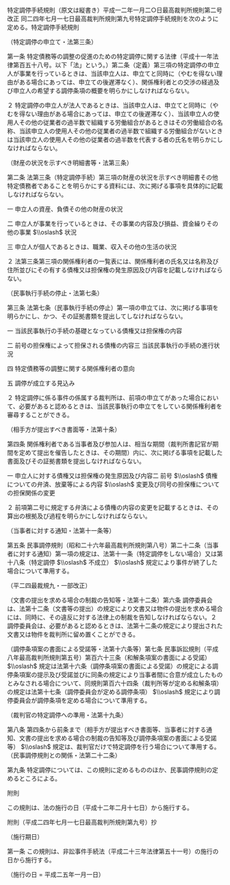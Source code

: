特定調停手続規則（原文は縦書き）平成一二年一月二○日最高裁判所規則第二号改正 同二四年七月一七日最高裁判所規則第九号特定調停手続規則を次のように定める。特定調停手続規則

（特定調停の申立て・法第三条）

第一条 特定債務等の調整の促進のための特定調停に関する法律（平成十一年法律第百五十八号。以下「法」という。）第二条（定義）第三項の特定調停の申立人が事業を行っているときは、当該申立人は、申立てと同時に（やむを得ない理由がある場合にあっては、申立ての後遅滞なく）、関係権利者との交渉の経過及び申立人の希望する調停条項の概要を明らかにしなければならない。

２ 特定調停の申立人が法人であるときは、当該申立人は、申立てと同時に（やむを得ない理由がある場合にあっては、申立ての後遅滞なく）、当該申立人の使用人その他の従業者の過半数で組織する労働組合があるときはその労働組合の名称、当該申立人の使用人その他の従業者の過半数で組織する労働組合がないときは当該申立人の使用人その他の従業者の過半数を代表する者の氏名を明らかにしなければならない。

（財産の状況を示すべき明細書等・法第三条）

第二条 法第三条（特定調停手続）第三項の財産の状況を示すべき明細書その他特定債務者であることを明らかにする資料には、次に掲げる事項を具体的に記載しなければならない。

一 申立人の資産、負債その他の財産の状況

二 申立人が事業を行っているときは、その事業の内容及び損益、資金繰りその他の事業 $\\oslash$ 状況

三 申立人が個人であるときは、職業、収入その他の生活の状況

２ 法第三条第三項の関係権利者の一覧表には、関係権利者の氏名又は名称及び住所並びにその有する債権又は担保権の発生原因及び内容を記載しなければならない。

（民事執行手続の停止・法第七条）

第三条 法第七条（民事執行手続の停止）第一項の申立ては、次に掲げる事項を明らかにし、かつ、その証拠書類を提出してしなければならない。

一 当該民事執行の手続の基礎となっている債権又は担保権の内容

二 前号の担保権によって担保される債権の内容三 当該民事執行の手続の進行状況

四 特定債務等の調整に関する関係権利者の意向

五 調停が成立する見込み

２ 特定調停に係る事件の係属する裁判所は、前項の申立てがあった場合において、必要があると認めるときは、当該民事執行の申立てをしている関係権利者を審尋することができる。

（相手方が提出すべき書面等・法第十条）

第四条 関係権利者である当事者及び参加人は、相当な期間（裁判所書記官が期間を定めて提出を催告したときは、その期間）内に、次に掲げる事項を記載した書面及びその証拠書類を提出しなければならない。

一 申立人に対する債権又は担保権の発生原因及び内容二 前号 $\\oslash$ 債権についての弁済、放棄等による内容 $\\oslash$ 変更及び同号の担保権についての担保関係の変更

２ 前項第二号に規定する弁済による債権の内容の変更を記載するときは、その算出の根拠及び過程を明らかにしなければならない。

（当事者に対する通知・法第十一条等）

第五条 民事調停規則（昭和二十六年最高裁判所規則第八号）第二十二条（当事者に対する通知）第一項の規定は、法第十一条（特定調停をしない場合）又は第十八条（特定調停 $\\oslash$ 不成立） $\\oslash$ 規定により事件が終了した場合について準用する。

（平二四最裁規九・一部改正）

（文書の提出を求める場合の制裁の告知等・法第十二条）第六条 調停委員会は、法第十二条（文書等の提出）の規定により文書又は物件の提出を求める場合には、同時に、その違反に対する法律上の制裁を告知しなければならない。２ 調停委員会は、必要があると認めるときは、法第十二条の規定により提出された文書又は物件を裁判所に留め置くことができる。

（調停条項案の書面による受諾等・法第十六条等）第七条 民事訴訟規則（平成八年最高裁判所規則第五号）第百六十三条（和解条項案の書面による受諾） $\\oslash$ 規定は法第十六条（調停条項案の書面による受諾）の規定による調停条項案の提示及び受諾並びに同条の規定により当事者間に合意が成立したものとみなされる場合について、同規則第百六十四条（裁判所等が定める和解条項）の規定は法第十七条（調停委員会が定める調停条項） $\\oslash$ 規定により調停委員会が調停条項を定める場合について準用する。

（裁判官の特定調停への準用・法第十九条）

第八条 第四条から前条まで（相手方が提出すべき書面等、当事者に対する通知、文書の提出を求める場合の制裁の告知等及び調停条項案の書面による受諾等） $\\oslash$ 規定は、裁判官だけで特定調停を行う場合について準用する。（民事調停規則との関係・法第二十二条）

第九条 特定調停については、この規則に定めるもののほか、民事調停規則の定めるところによる。

附則

この規則は、法の施行の日（平成十二年二月十七日）から施行する。

附則（平成二四年七月一七日最高裁判所規則第九号）抄

（施行期日）

第一条 この規則は、非訟事件手続法（平成二十三年法律第五十一号）の施行の日から施行する。

（施行の日 $=$ 平成二五年一月一日）